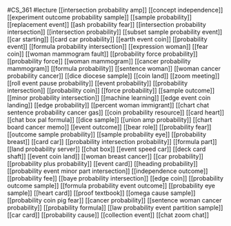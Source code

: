 #CS_361
#lecture
[[intersection probability amp]]
[[concept independence]]
[[experiment outcome probability sample]]
[[sample probability]]
[[replacement event]]
[[ash probability fear]]
[[intersection probability intersection]]
[[intersection probability]]
[[subset sample probability event]]
[[car starting]]
[[card car probability]]
[[earth event coin]]
[[probability event]]
[[formula probability intersection]]
[[expression woman]]
[[fear coin]]
[[woman mammogram fault]]
[[probability force probability]]
[[probability force]]
[[woman mammogram]]
[[cancer probability mammogram]]
[[formula probability]]
[[sentence woman]]
[[woman cancer probability cancer]]
[[dice diocese sample]]
[[coin land]]
[[zoom meeting]]
[[roll event pause probability]]
[[event probability]]
[[probability intersection]]
[[probability coin]]
[[force probability]]
[[sample outcome]]
[[minor probability intersection]]
[[machine learning]]
[[edge event coin landing]]
[[edge probability]]
[[percent woman immigrant]]
[[chart chat sentence probability cancer gas]]
[[coin probability resource]]
[[card heart]]
[[chat box pal formula]]
[[dice sample]]
[[union amp probability]]
[[chart board cancer memo]]
[[event outcome]]
[[bear role]]
[[probability fear]]
[[outcome sample probability]]
[[sample probability eye]]
[[probability breast]]
[[card car]]
[[probability intersection probability]]
[[formula part]]
[[land probability server]]
[[chat box]]
[[event speed car]]
[[deck card shaft]]
[[event coin land]]
[[woman breast cancer]]
[[car probability]]
[[probability plus probability]]
[[event card]]
[[heading probability]]
[[probability event minor part intersection]]
[[independence outcome]]
[[probability fee]]
[[baye probability intersection]]
[[edge coin]]
[[probability outcome sample]]
[[formula probability event outcome]]
[[probability eye sample]]
[[heart card]]
[[proof textbook]]
[[omega cause sample]]
[[probability coin pig fear]]
[[cancer probability]]
[[sentence woman cancer probability]]
[[probability formula]]
[[law probability event partition sample]]
[[car card]]
[[probability cause]]
[[collection event]]
[[chat zoom chat]]
